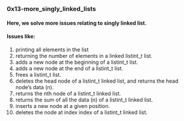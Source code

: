 ### 0x13-more_singly_linked_lists

#### Here, we solve more issues relating to singly linked list.
#### Issues like:
1. printing all elements in the list
1. returning the number of elements in a linked listint_t list.
1. adds a new node at the beginning of a listint_t list.
1. adds a new node at the end of a listint_t list.
1. frees a listint_t list.
1. deletes the head node of a listint_t linked list, and returns the head node’s data (n).
1. returns the nth node of a listint_t linked list.
1. returns the sum of all the data (n) of a listint_t linked list.
1. inserts a new node at a given position.
1. deletes the node at index index of a listint_t linked list.
